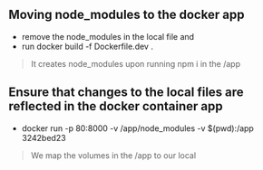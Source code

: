 ## Moving node_modules to the docker app
- remove the node_modules in the local file and
- run docker build -f Dockerfile.dev .
> It creates node_modules upon running npm i in the /app


## Ensure that changes to the local files are reflected in the docker container app
- docker run -p 80:8000 -v /app/node_modules -v $(pwd):/app 3242bed23
 > We map the volumes  in the /app to our local 
